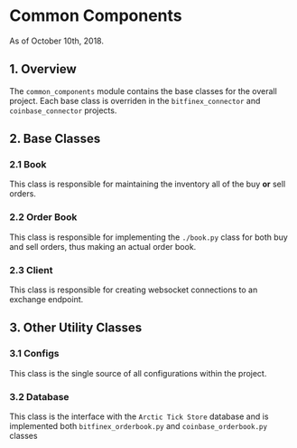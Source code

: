 # Common Components
As of October 10th, 2018.

## 1. Overview
The `common_components` module contains the base classes for the overall project. 
Each base class is overriden in the `bitfinex_connector` and `coinbase_connector` projects. 

## 2. Base Classes

### 2.1 Book
This class is responsible for maintaining the inventory all of the buy **or** sell orders.

### 2.2 Order Book
This class is responsible for implementing the `./book.py` class for both buy and sell orders, 
thus making an actual order book.

### 2.3 Client
This class is responsible for creating websocket connections to an exchange endpoint.

## 3. Other Utility Classes

### 3.1 Configs
This class is the single source of all configurations within the project.

### 3.2 Database
This class is the interface with the `Arctic Tick Store` database and is 
implemented both `bitfinex_orderbook.py` and `coinbase_orderbook.py` classes